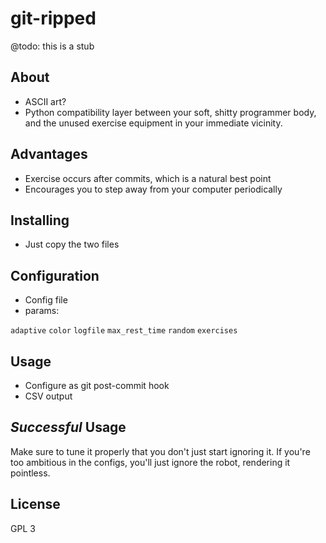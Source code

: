 git-ripped
==========
@todo: this is a stub

About
-----
- ASCII art?
- Python compatibility layer between your soft, shitty programmer body, and the
  unused exercise equipment in your immediate vicinity.

Advantages
----------
- Exercise occurs after commits, which is a natural best point
- Encourages you to step away from your computer periodically

Installing
----------
- Just copy the two files

Configuration
-------------
- Config file
- params:

`adaptive`
`color`
`logfile`
`max_rest_time`
`random`
`exercises`

Usage
-----
- Configure as git post-commit hook
- CSV output

_Successful_ Usage
------------------
Make sure to tune it properly that you don't just start ignoring it. If you're
too ambitious in the configs, you'll just ignore the robot, rendering it
pointless.

License
-------
GPL 3
